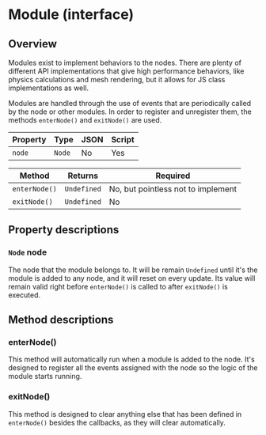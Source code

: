 # Module (interface)

## Overview

Modules exist to implement behaviors to the nodes. There are plenty of different API implementations that give high performance behaviors, like physics calculations and mesh rendering, but it allows for JS class implementations as well.

Modules are handled through the use of events that are periodically called by the node or other modules. In order to register and unregister them, the methods `enterNode()` and `exitNode()` are used.

| Property | Type | JSON | Script |
|----------|------|------|--------|
| `node` | `Node` | No | Yes |

| Method | Returns | Required |
|--------|---------|----------|
| `enterNode()` | `Undefined` | No, but pointless not to implement |
| `exitNode()` | `Undefined` | No |

## Property descriptions

### `Node` node

The node that the module belongs to. It will be remain `Undefined` until it's the module is added to any node, and it will reset on every update. Its value will remain valid right before `enterNode()` is called to after `exitNode()` is executed.

## Method descriptions

### enterNode()

This method will automatically run when a module is added to the node. It's designed to register all the events assigned with the node so the logic of the module starts running.

### exitNode()

This method is designed to clear anything else that has been defined in `enterNode()` besides the callbacks, as they will clear automatically.
